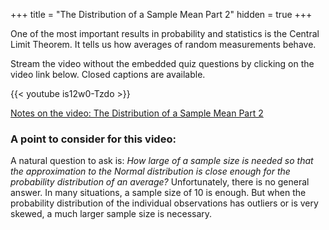 +++
title = "The Distribution of a Sample Mean Part 2"
hidden = true
+++

One of the most important results in probability and statistics is the Central Limit Theorem. It tells us how averages of random measurements behave.

Stream the video without the embedded quiz questions by clicking on the video link below. Closed captions are available.

{{< youtube is12w0-Tzdo >}}

[Notes on the video: The Distribution of a Sample Mean Part 2](../6-2-The-Distribution-of-a-Sample-Mean-Part-2.pdf)

### A point to consider for this video:

A natural question to ask is: *How large of a sample size is needed so that the approximation to the Normal distribution is close enough for the probability distribution of an average?* Unfortunately, there is no general answer. In many situations, a sample size of 10 is enough. But when the probability distribution of the individual observations has outliers or is very skewed, a much larger sample size is necessary.

 
